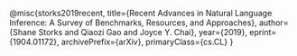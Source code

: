 @misc{storks2019recent,
    title={Recent Advances in Natural Language Inference: A Survey of Benchmarks, Resources, and Approaches},
    author={Shane Storks and Qiaozi Gao and Joyce Y. Chai},
    year={2019},
    eprint={1904.01172},
    archivePrefix={arXiv},
    primaryClass={cs.CL}
}